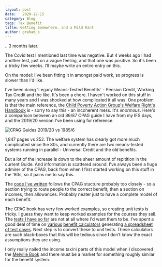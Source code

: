```yaml
---
layout: post
date:   2020-12-15
category: Blog
tags: Tax Benefit
title: Getting Somewhere, and a Mild Rant
author: graham_s
---
```


.. 3 months later.

The Covid test I mentioned last time was negative. But 4 weeks ago I had another test, just on a vague feeling, and that
one was positive. So it's been a tricky few weeks. I'll maybe write an entire entry on this. 

On the model: I've been fitting it in amongst paid work, so progress is slower than I'd like. 

<!--more-->

I've been doing 'Legacy Means-Tested Benefits' - Pension Credit, Working Tax Credit and the like. It's been a chore. I
haven't worked on this stuff in many years and I was shocked at how complicated it all was. One problem is that the main
reference, the [Child Poverty Action Group's Welfare Right's
Handbook](https://cpag.org.uk/shop/cpag-titles/welfare-benefits-tax-credits-handbook-202021) is - sorry to say this - an
incoherent mess. It's *enormous*. Here's a comparison between an old 86/87 CPAG guide I have from my IFS days, and the
2019/20 version I've been using for reference:

![CPAG Guides 2019/20 vs 1985/6](/assets/img/cpag_2019-1986.jpg)

1,847 pages vs 252. The welfare system has clearly got more much complicated since the 80s, and currently there are two
means-tested systems running in parallel - Universal Credit and the old benefits.

But a lot of the increase is down to the sheer amount of repitition in the current Guide. And information is scattered
around. I've always been a huge admirer of the CPAG, back from when I first started working on this stuff in the '80s,
so it pains me to say this.

The [code I've written](https://github.com/grahamstark/ScottishTaxBenefitModel.jl/blob/master/src/LegacyMeansTestedBenefits.jl) follows the CPAG stucture 
probably too closely - so a section trying to route people to the correct benefit, then a section on incomes, then allowances. Probably neater just to 
have a complete model of each benefit. 

The CPAG book has very few worked examples, so creating unit tests is tricky. I guess they want to keep worked examples
for the courses they sell. The [tests I have so
far](https://github.com/grahamstark/ScottishTaxBenefitModel.jl/blob/master/test/legacy_mt_tests.jl) are not at all where
I'd want them to be. I've spent a good deal of time on
[various](https://github.com/grahamstark/ScottishTaxBenefitModel.jl/blob/master/docs/uc_test_cases.ods) [benefit
calculators](https://betteroffcalculator.co.uk/calculator/new/step1) generating [a spreadsheet of test
cases](https://github.com/grahamstark/ScottishTaxBenefitModel.jl/blob/master/docs/uc_test_cases.ods). Next step is to
convert these to unit tests. These calculators are such black-boxes that this will be tedious since I don't know the
exact assumptions they are using.

I only really nailed the income tax/ni parts of this model when I discovered the [Melville
Book](https://www.pearson.com/uk/educators/higher-education-educators/program/Melville-Melville-s-Taxation-Finance-Act-2019-25th-Edition/PGM2646808.html)
and there must be a market for something roughly similar for the benefit system.

